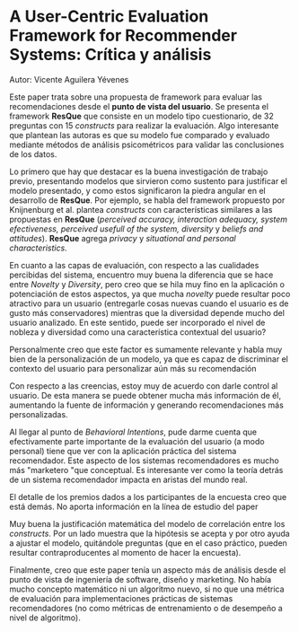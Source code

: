 # A User-Centric Evaluation Framework for Recommender Systems: Crítica y análisis

Autor: Vicente Aguilera Yévenes

Este paper trata sobre una propuesta de framework para evaluar las recomendaciones desde el **punto de vista del usuario**. Se presenta el framework **ResQue** que consiste en un modelo tipo cuestionario, de 32 preguntas con 15 *constructs* para realizar la evaluación. Algo interesante que plantean las autoras es que su modelo fue comparado y evaluado mediante métodos de análisis psicométricos para validar las conclusiones de los datos.

Lo primero que hay que destacar es la buena investigación de trabajo previo, presentando modelos que sirvieron como sustento para justificar el modelo presentado, y como estos significaron la piedra angular en el desarrollo de **ResQue**. Por ejemplo, se habla del framework propuesto por Knijnenburg et al. plantea *constructs* con características similares a las propuestas en **ResQue** (*perceived accuracy, interaction adequacy, system efectiveness, perceived usefull of the system, diversity* y *beliefs and attitudes*). **ResQue** agrega *privacy* y *situational and personal characteristics*.

En cuanto a las capas de evaluación, con respecto a las cualidades percibidas del sistema, encuentro muy buena la diferencia que se hace entre *Novelty* y *Diversity*, pero creo que se hila muy fino en la aplicación o potenciación de estos aspectos, ya que mucha *novelty* puede resultar poco atractivo para un usuario (entregarle cosas nuevas cuando el usuario es de gusto más conservadores) mientras que la diversidad depende mucho del usuario analizado. En este sentido, puede ser incorporado el nivel de nobleza y diversidad como una característica contextual del usuario?

Personalmente creo que este factor es sumamente relevante y habla muy bien de la personalización de un modelo, ya que es capaz de discriminar el contexto del usuario para personalizar aún más su recomendación

Con respecto a las creencias, estoy muy de acuerdo con darle control al usuario. De esta manera se puede obtener mucha más información de él, aumentando la fuente de información y generando recomendaciones más personalizadas.

Al llegar al punto de *Behavioral Intentions*, pude darme cuenta que efectivamente parte importante de la evaluación del usuario (a modo personal) tiene que ver con la aplicación práctica del sistema recomendador. Este aspecto de los sistemas recomendadores es mucho más "marketero "que conceptual. Es interesante ver como la teoría detrás de un sistema recomendador impacta en aristas del mundo real.

El detalle de los premios dados a los participantes de la encuesta creo que está demás. No aporta información en la línea de estudio del paper

Muy buena la justificación matemática del modelo de correlación entre los *constructs*. Por un lado muestra que la hipótesis se acepta y por otro ayuda a ajustar el modelo, quitándole preguntas (que en el caso práctico, pueden resultar contraproducentes al momento de hacer la encuesta).

Finalmente, creo que este paper tenía un aspecto más de análisis desde el punto de vista de ingeniería de software, diseño y marketing. No había mucho concepto matemático ni un algoritmo nuevo, si no que una métrica de evaluación para implementaciones prácticas de sistemas recomendadores (no como métricas de entrenamiento o de desempeño a nivel de algoritmo).